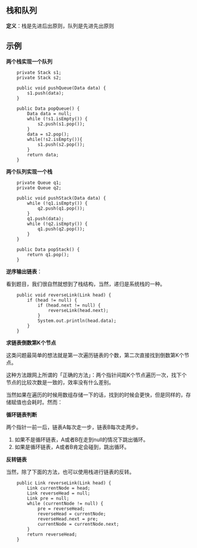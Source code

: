 ## 栈和队列

**定义**：栈是先进后出原则，队列是先进先出原则

## 示例

**两个栈实现一个队列**

```
    private Stack s1;
    private Stack s2;

    public void pushQueue(Data data) {
        s1.push(data);
    }

    public Data popQueue() {
        Data data = null;
        while (!s1.isEmpty()) {
            s2.push(s1.pop());
        }
        data = s2.pop();
        while(!s2.isEmpty()){
            s1.push(s2.pop());
        }
        return data;
    }
```

**两个队列实现一个栈**

```
    private Queue q1;
    private Queue q2;

    public void pushStack(Data data) {
        while (!q1.isEmpty()) {
            q2.push(q1.pop());
        }
        q1.push(data);
        while (!q2.isEmpty()) {
            q1.push(q2.pop());
        }
    }

    public Data popStack() {
        return q1.pop();
    }
```

**逆序输出链表**：

看到题目，我们很自然就想到了栈结构，当然，递归是系统栈的一种。

```
    public void reverseLink(Link head) {
        if (head != null) {
            if (head.next != null) {
                reverseLink(head.next);
            }
            System.out.println(head.data);
        }
    }
```

**求链表倒数第K个节点**

这类问题最简单的想法就是第一次遍历链表的个数，第二次直接找到倒数第K个节点。

这种方法跟网上所谓的「正确的方法」：两个指针间距K个节点遍历一次，找下个节点的比较次数是一致的，效率没有什么差别。

当然如果在遍历的时候用数组存储一下的话，找到的时候会更快，但是同样的，存储赋值也会耗时。然而：

**循环链表判断**

两个指针一前一后，链表A每次走一步，链表B每次走两步。

1. 如果不是循环链表，A或者B在走到null的情况下跳出循环。
2. 如果是循环链表，A或者B肯定会碰到，跳出循环。

**反转链表**

当然，除了下面的方法，也可以使用栈进行链表的反转。

```
    public Link reverseLink(Link head) {
        Link currentNode = head;
        Link reverseHead = null;
        Link pre = null;
        while (currentNode != null) {
            pre = reverseHead;
            reverseHead = currentNode;
            reverseHead.next = pre;
            currentNode = currentNode.next;
        }
        return reverseHead;
    }
```